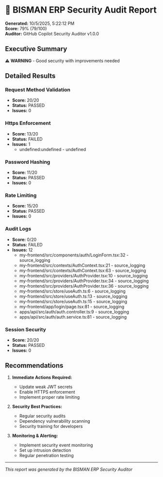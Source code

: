 
# 🔐 BISMAN ERP Security Audit Report

**Generated:** 10/5/2025, 5:22:12 PM  
**Score:** 79% (79/100)  
**Auditor:** GitHub Copilot Security Auditor v1.0.0

## Executive Summary

⚠️ **WARNING** - Good security with improvements needed

## Detailed Results


### Request Method Validation
- **Score:** 20/20
- **Status:** PASSED
- **Issues:** 0



### Https Enforcement
- **Score:** 13/20
- **Status:** FAILED
- **Issues:** 1
  - undefined:undefined - undefined


### Password Hashing
- **Score:** 11/20
- **Status:** PASSED
- **Issues:** 0



### Rate Limiting
- **Score:** 15/20
- **Status:** PASSED
- **Issues:** 0



### Audit Logs
- **Score:** 0/20
- **Status:** FAILED
- **Issues:** 12
  - my-frontend/src/components/auth/LoginForm.tsx:32 - source_logging
  - my-frontend/src/contexts/AuthContext.tsx:21 - source_logging
  - my-frontend/src/contexts/AuthContext.tsx:63 - source_logging
  - my-frontend/src/providers/AuthProvider.tsx:10 - source_logging
  - my-frontend/src/providers/AuthProvider.tsx:34 - source_logging
  - my-frontend/src/providers/AuthProvider.tsx:36 - source_logging
  - my-frontend/src/store/useAuth.ts:6 - source_logging
  - my-frontend/src/store/useAuth.ts:13 - source_logging
  - my-frontend/src/store/useAuth.ts:15 - source_logging
  - my-frontend/app/login/page.tsx:81 - source_logging
  - apps/api/src/auth/auth.controller.ts:9 - source_logging
  - apps/api/src/auth/auth.service.ts:81 - source_logging


### Session Security
- **Score:** 20/20
- **Status:** PASSED
- **Issues:** 0



## Recommendations

1. **Immediate Actions Required:**
   - Update weak JWT secrets
   - Enable HTTPS enforcement
   - Implement proper rate limiting

2. **Security Best Practices:**
   - Regular security audits
   - Dependency vulnerability scanning
   - Security training for developers

3. **Monitoring & Alerting:**
   - Implement security event monitoring
   - Set up intrusion detection
   - Regular penetration testing

---
*This report was generated by the BISMAN ERP Security Auditor*
